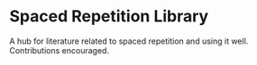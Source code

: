 # Spaced Repetition Library
A hub for literature related to spaced repetition and using it well. Contributions encouraged.
